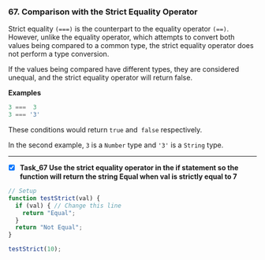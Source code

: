 
### 67. Comparison with the Strict Equality Operator

Strict equality `(===)` is the counterpart to the equality operator `(==)`. However, unlike the equality operator, which attempts to convert both values being compared to a common type, the strict equality operator does not perform a type conversion.

If the values being compared have different types, they are considered unequal, and the strict equality operator will return false.

**Examples**
```js
3 ===  3
3 === '3'
```
These conditions would return `true` and` false` respectively.

In the second example, `3` is a `Number` type and `'3'` is a `String` type.
************************************


- [x] **Task_67  Use the strict equality operator in the if statement so the function will return the string Equal when val is strictly equal to 7**

```js
// Setup
function testStrict(val) {
  if (val) { // Change this line
    return "Equal";
  }
  return "Not Equal";
}

testStrict(10);
```